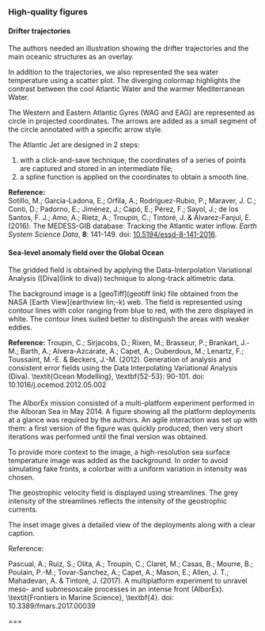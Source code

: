 ### High-quality figures


#### Drifter trajectories

The authors needed an illustration showing the drifter trajectories and the main oceanic structures as an overlay.

In addition to the trajectories, we also represented the sea water temperature using a scatter plot. The diverging colormap highlights the contrast between the cool Atlantic Water and the warmer Mediterranean Water.

The Western and Eastern Atlantic Gyres (WAG and EAG) are represented as circle in projected coordinates. The arrows are added as a small segment of the circle annotated with a specific arrow style.

The Atlantic Jet are designed in 2 steps:
1. with a click-and-save technique, the coordinates of a series of points are captured and stored in an intermediate file;
2. a spline function is applied on the coordinates to obtain a smooth line.

**Reference:**<br>
Sotillo, M.; Garcia-Ladona, E.; Orfila, A.; Rodríguez-Rubio, P.; Maraver, J. C.; Conti, D.; Padorno, E.; Jiménez, J.; Capó, E.; Pérez, F.; Sayol, J.; de los Santos, F. J.; Amo, A.; Rietz, A.; Troupin, C.; Tintoré, J. & Álvarez-Fanjul, E. (2016). The MEDESS-GIB database: Tracking the Atlantic water inflow. *Earth System Science Data*, **8**: 141-149. doi: [10.5194/essd-8-141-2016](https://doi.org/10.5194/essd-8-141-2016).

#### Sea-level anomaly field over the Global Ocean

The gridded field is obtained by applying the Data-Interpolation Variational Analysis ([Diva](link to diva)) technique to along-track altimetric data.

The background image is a [geoTiff](geotiff link) file obtained from the NASA [Earth View](earthview lin;-k) web. The field is represented using contour lines with color ranging from blue to red, with the zero displayed in white. The contour lines suited better to distinguish the areas with weaker eddies.

**Reference:**
Troupin, C.; Sirjacobs, D.; Rixen, M.; Brasseur, P.; Brankart, J.-M.; Barth, A.; Alvera-Azcárate, A.; Capet, A.; Ouberdous, M.; Lenartz, F.; Toussaint, M.-E. & Beckers, J.-M. (2012). Generation of analysis and consistent error fields using the Data Interpolating Variational Analysis (Diva). \textit{Ocean Modelling}, \textbf{52-53}: 90-101. doi: 10.1016/j.ocemod.2012.05.002

####


The AlborEx mission consisted of a multi-platform experiment performed in the Alboran Sea in May 2014. A figure showing all the platform deployments at a glance was required by the authors. An agile interaction was set up with them: a first version of the figure was quickly produced, then very short iterations was performed until the final version was obtained.

To provide more context to the image, a high-resolution sea surface temperature image was added as the background. In order to avoid simulating fake fronts, a colorbar with a uniform variation in intensity was chosen.

The geostrophic velocity field is displayed using streamlines. The grey intensity of the streamlines reflects the intensity of the geostrophic currents. 

The inset image gives a detailed view of the deployments along with a clear caption.


Reference: 

Pascual, A.; Ruiz, S.; Olita, A.; Troupin, C.; Claret, M.; Casas, B.; Mourre, B.; Poulain, P.-M.; Tovar-Sanchez, A.; Capet, A.; Mason, E.; Allen, J. T.; Mahadevan, A. & Tintoré, J. (2017). A multiplatform experiment to unravel meso- and submesoscale processes in an intense front (AlborEx). \textit{Frontiers in Marine Science}, \textbf{4}. doi: 10.3389/fmars.2017.00039 


===
